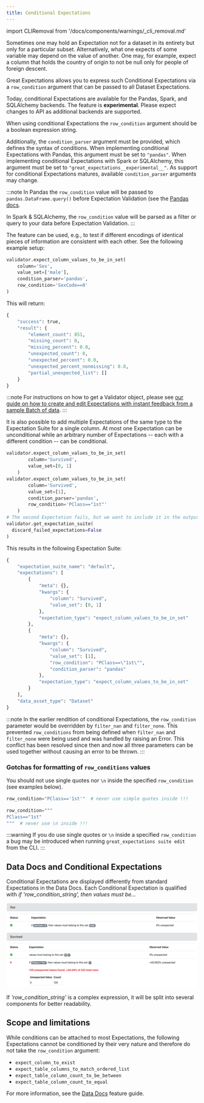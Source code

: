 ```yaml
---
title: Conditional Expectations
---
```


import CLIRemoval from '/docs/components/warnings/_cli_removal.md'

<CLIRemoval />


Sometimes one may hold an Expectation not for a dataset in its entirety but only for a particular subset. Alternatively,
what one expects of some variable may depend on the value of another. One may, for example, expect a column that holds
the country of origin to not be null only for people of foreign descent.

Great Expectations allows you to express such Conditional Expectations via a `row_condition` argument that can be passed
to all Dataset Expectations.

Today, conditional Expectations are available for the Pandas, Spark, and SQLAlchemy backends. The
feature is **experimental**. Please expect changes to API as additional backends are supported.

When using conditional Expectations the `row_condition` argument should be a boolean expression string.

Additionally, the `condition_parser` argument must be provided, which defines the syntax of conditions. When implementing conditional Expectations with Pandas, 
this argument must be set to `"pandas"`. When implementing conditional Expectations with Spark or SQLAlchemy, this argument must be set to `"great_expectations__experimental__"`. 
As support for conditional Expectations matures, available `condition_parser` arguments may change.

:::note
In Pandas the `row_condition` value will be passed to `pandas.DataFrame.query()` before Expectation Validation (see
the [Pandas docs](https://pandas.pydata.org/pandas-docs/stable/reference/api/pandas.DataFrame.query.html).

In Spark & SQLAlchemy, the `row_condition` value will be parsed as a filter or query to your data before Expectation Validation.
:::

The feature can be used, e.g., to test if different encodings of identical pieces of information are consistent with
each other. See the following example setup:

```python
validator.expect_column_values_to_be_in_set(
    column='Sex',
    value_set=['male'],
    condition_parser='pandas',
    row_condition='SexCode==0'
)
```

This will return:

```python
{
    "success": true,
    "result": {
        "element_count": 851,
        "missing_count": 0,
        "missing_percent": 0.0,
        "unexpected_count": 0,
        "unexpected_percent": 0.0,
        "unexpected_percent_nonmissing": 0.0,
        "partial_unexpected_list": []
    }
}
```

:::note
For instructions on how to get a Validator object, please see [our guide on how to create and edit Expectations with instant feedback from a sample Batch of data](../../guides/expectations/how_to_create_and_edit_expectations_with_instant_feedback_from_a_sample_batch_of_data.md).
:::

It is also possible to add multiple Expectations of the same type to the Expectation Suite for a single column. At most
one Expectation can be unconditional while an arbitrary number of Expectations -- each with a different condition -- can
be conditional.

```python
validator.expect_column_values_to_be_in_set(
        column='Survived',
        value_set=[0, 1]
    )
validator.expect_column_values_to_be_in_set(
        column='Survived',
        value_set=[1],
        condition_parser='pandas',
        row_condition='PClass=="1st"'
    )
# The second Expectation fails, but we want to include it in the output:
validator.get_expectation_suite(
  discard_failed_expectations=False
)  
```

This results in the following Expectation Suite:
```python
{
    "expectation_suite_name": "default",
    "expectations": [
        {
            "meta": {},
            "kwargs": {
                "column": "Survived",
                "value_set": [0, 1]
            },
            "expectation_type": "expect_column_values_to_be_in_set"
        },
        {
            "meta": {},
            "kwargs": {
                "column": "Survived",
                "value_set": [1],
                "row_condition": "PClass==\"1st\"",
                "condition_parser": "pandas"
            },
            "expectation_type": "expect_column_values_to_be_in_set"
        }
    ],
    "data_asset_type": "Dataset"
}
```

:::note
In the earlier rendition of conditional Expectations, the `row_condition` parameter would be overridden by `filter_nan` and `filter_none`.  This prevented `row_conditions` from being defined when `filter_nan` and `filter_none` were being used and was handled by raising an Error.  This conflict has been resolved since then and now all three parameters can be used together without causing an error to be thrown.
:::

### Gotchas for formatting of `row_conditions` values


You should not use single quotes nor `\n` inside the specified `row_condition` (see examples below).

```python 
row_condition="PClass=='1st'"  # never use simple quotes inside !!!
```

```python 
row_condition="""
PClass=="1st"
"""  # never use \n inside !!!
```

:::warning
If you do use single quotes or `\n` inside a specified `row_condition` a bug may be introduced when running `great_expectations suite edit` from the CLI.
:::

## Data Docs and Conditional Expectations

Conditional Expectations are displayed differently from standard Expectations in the Data Docs. Each Conditional
Expectation is qualified with *if 'row_condition_string', then values must be...*

![Image](../../images/conditional_data_docs_screenshot.png)

If *'row_condition_string'* is a complex expression, it will be split into several components for better readability.

## Scope and limitations

While conditions can be attached to most Expectations, the following Expectations cannot be conditioned by their very
nature and therefore do not take the `row_condition` argument:

* ```expect_column_to_exist```
* ```expect_table_columns_to_match_ordered_list```
* ```expect_table_column_count_to_be_between```
* ```expect_table_column_count_to_equal```

For more information, see the [Data Docs](../../terms/data_docs.md) feature guide.
